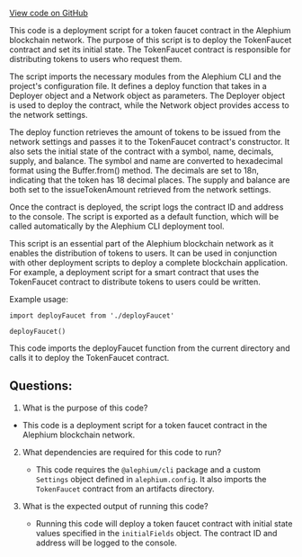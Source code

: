 [View code on GitHub](https://github.com/alephium/alephium-web3/packages/cli/templates/base/scripts/0_deploy_faucet.ts)

This code is a deployment script for a token faucet contract in the Alephium blockchain network. The purpose of this script is to deploy the TokenFaucet contract and set its initial state. The TokenFaucet contract is responsible for distributing tokens to users who request them. 

The script imports the necessary modules from the Alephium CLI and the project's configuration file. It defines a deploy function that takes in a Deployer object and a Network object as parameters. The Deployer object is used to deploy the contract, while the Network object provides access to the network settings. 

The deploy function retrieves the amount of tokens to be issued from the network settings and passes it to the TokenFaucet contract's constructor. It also sets the initial state of the contract with a symbol, name, decimals, supply, and balance. The symbol and name are converted to hexadecimal format using the Buffer.from() method. The decimals are set to 18n, indicating that the token has 18 decimal places. The supply and balance are both set to the issueTokenAmount retrieved from the network settings. 

Once the contract is deployed, the script logs the contract ID and address to the console. The script is exported as a default function, which will be called automatically by the Alephium CLI deployment tool. 

This script is an essential part of the Alephium blockchain network as it enables the distribution of tokens to users. It can be used in conjunction with other deployment scripts to deploy a complete blockchain application. For example, a deployment script for a smart contract that uses the TokenFaucet contract to distribute tokens to users could be written. 

Example usage:

```
import deployFaucet from './deployFaucet'

deployFaucet()
```

This code imports the deployFaucet function from the current directory and calls it to deploy the TokenFaucet contract.
## Questions: 
 1. What is the purpose of this code?
   - This code is a deployment script for a token faucet contract in the Alephium blockchain network.

2. What dependencies are required for this code to run?
   - This code requires the `@alephium/cli` package and a custom `Settings` object defined in `alephium.config`. It also imports the `TokenFaucet` contract from an artifacts directory.

3. What is the expected output of running this code?
   - Running this code will deploy a token faucet contract with initial state values specified in the `initialFields` object. The contract ID and address will be logged to the console.